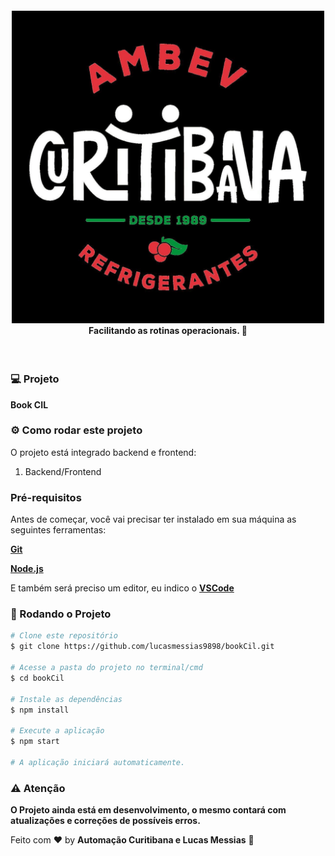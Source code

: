 <h4 align="center">
  <img src=".github/logo-ambev-curitibana.jpg" width="500px" /><br>
 <b>Facilitando as rotinas operacionais.</b> 🔧
</h4>

<br>

### 💻 Projeto

<b>Book CIL</b> 

### ⚙ Como rodar este projeto

O projeto está integrado backend e frontend:

1. Backend/Frontend

### Pré-requisitos

Antes de começar, você vai precisar ter instalado em sua máquina as seguintes ferramentas:

<b>[Git](https://git-scm.com)</b>

<b>[Node.js](https://nodejs.org/en/)</b>

E também será preciso um editor, eu indico o <b>[VSCode](https://code.visualstudio.com/)</b>

### 🧭 Rodando o Projeto

```bash
# Clone este repositório
$ git clone https://github.com/lucasmessias9898/bookCil.git

# Acesse a pasta do projeto no terminal/cmd
$ cd bookCil

# Instale as dependências
$ npm install 

# Execute a aplicação 
$ npm start

# A aplicação iniciará automaticamente. 
```

### ⚠️ Atenção

<b>O Projeto ainda está em desenvolvimento, o mesmo contará com atualizações e correções de possíveis erros.</b>

Feito com ❤️ by **Automação Curitibana e Lucas Messias** 🤙